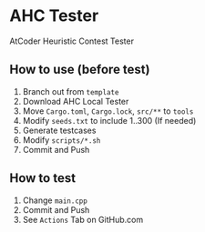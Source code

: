 # AHC Tester

AtCoder Heuristic Contest Tester

## How to use (before test)

1. Branch out from `template`
2. Download AHC Local Tester
3. Move `Cargo.toml`, `Cargo.lock`, `src/**` to `tools`
4. Modify `seeds.txt` to include 1..300 (If needed)
5. Generate testcases
6. Modify `scripts/*.sh`
7. Commit and Push


## How to test

1. Change `main.cpp`
2. Commit and Push
3. See `Actions` Tab on GitHub.com

